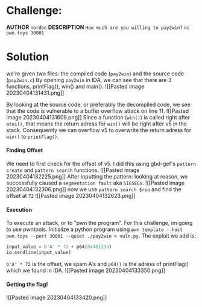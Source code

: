 # Challenge:

**AUTHOR**
`nordbo`
**DESCRIPTION**
`How much are you willing to pay2win?`
`nc pwn.toys 30001`

# Solution

we're given two files: the compiled code (`pay2win`) and the source code (`pay2win.c`)
By opening `pay2win` in IDA, we can see that there are 3 functions, printFlag(), win() and main().
![[Pasted image 20230404131431.png]]

By looking at the source code, or preferably the decompiled code, we see that the code is vulnerable to a buffer overflow attack on line 11.
![[Pasted image 20230404131609.png]]
Since a function (`win()`) is called right after `atoi()`, that means the return adress for `win()` will be right after v5 in the stack. Consequently we can overflow v5 to overwrite the return adress for `win()` to `printFlag()`.

#### Finding Offset

We need to first check for the offset of v5. I did this using gbd-gef's `pattern create` and `pattern search` functions.
![[Pasted image 20230404132225.png]]
After inputting the pattern:
looking at reason, we successfully caused a `segmentation fault` aka `SIGSEGV`.
![[Pasted image 20230404132306.png]]
now we use `pattern search $rsp` and find the offset at `72`
![[Pasted image 20230404132623.png]]

#### Execution

To execute an attack, or to "pwn the program". For this challenge, im going to use pwntools. 
Initialize a python program using `pwn template --host pwn.toys --port 30001 --quiet ./pay2win > vuln.py`. The exploit we add is:
```py
input_value = b'A' * 72 + p64(0x4012da)
io.sendline(input_value)
```

`b'A' * 72` is the offset, we spam A's and `p64()` is the adress of printFlag() which we found in IDA.
![[Pasted image 20230404133350.png]]

#### Getting the flag!

![[Pasted image 20230404133420.png]]
